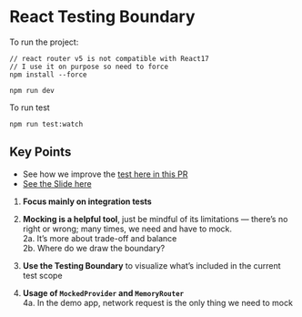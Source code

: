 # React Testing Boundary

To run the project:

```
// react router v5 is not compatible with React17
// I use it on purpose so need to force
npm install --force

npm run dev
```

To run test

```
npm run test:watch
```

## Key Points

- See how we improve the [test here in this PR](https://github.com/HuyAms/react-testing-boundary/pull/1/files)
- [See the Slide here](https://github.com/HuyAms/react-testing-boundary/blob/main/slide/Testing%20Boundary%20-%20TechTalk.pdf)

1. **Focus mainly on integration tests**

2. **Mocking is a helpful tool**, just be mindful of its limitations — there’s no right or wrong; many times, we need and have to mock.  
   2a. It’s more about trade-off and balance  
   2b. Where do we draw the boundary?

3. **Use the Testing Boundary** to visualize what’s included in the current test scope

4. **Usage of `MockedProvider` and `MemoryRouter`**  
   4a. In the demo app, network request is the only thing we need to mock
